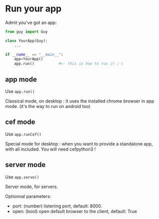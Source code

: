 # Run your app

Admit you've got an app:

```python
from guy import Guy

class YourApp(Guy):
    ...

if __name__ == "__main__":
    app=YourApp()
    app.run()           #<- this is how to run it ;-)
```

## app mode

Use `app.run()`

Classical mode, on desktop : it uses the installed chrome browser in app mode. (it's the way to run on android too)

## cef mode

Use `app.runCef()`

Special mode for desktop : when you want to provide a standalone app, with all included. You will need cefpython3 !

## server mode

Use `app.serve()`

Server mode, for servers.

Optionnal parameters:

 - port: (number) listening port, default: 8000.
 - open: (bool) open default browser to the client, default: True